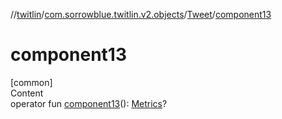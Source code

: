 //[twitlin](../../index.md)/[com.sorrowblue.twitlin.v2.objects](../index.md)/[Tweet](index.md)/[component13](component13.md)



# component13  
[common]  
Content  
operator fun [component13](component13.md)(): [Metrics](../-metrics/index.md)?  



